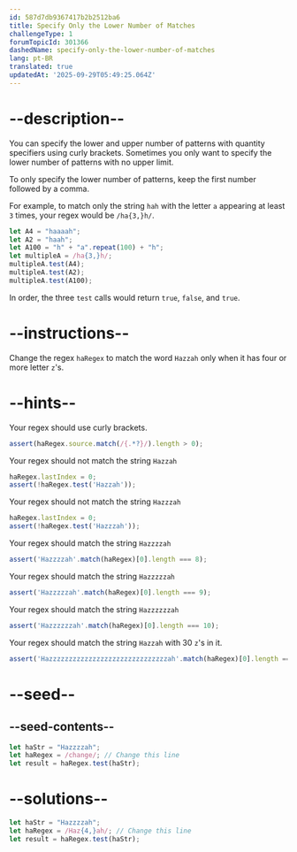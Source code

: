```yaml
---
id: 587d7db9367417b2b2512ba6
title: Specify Only the Lower Number of Matches
challengeType: 1
forumTopicId: 301366
dashedName: specify-only-the-lower-number-of-matches
lang: pt-BR
translated: true
updatedAt: '2025-09-29T05:49:25.064Z'
---
```


# --description--

You can specify the lower and upper number of patterns with quantity specifiers using curly brackets. Sometimes you only want to specify the lower number of patterns with no upper limit.

To only specify the lower number of patterns, keep the first number followed by a comma.

For example, to match only the string `hah` with the letter `a` appearing at least `3` times, your regex would be `/ha{3,}h/`.

```js
let A4 = "haaaah";
let A2 = "haah";
let A100 = "h" + "a".repeat(100) + "h";
let multipleA = /ha{3,}h/;
multipleA.test(A4);
multipleA.test(A2);
multipleA.test(A100);
```

In order, the three `test` calls would return `true`, `false`, and `true`.

# --instructions--

Change the regex `haRegex` to match the word `Hazzah` only when it has four or more letter `z`'s.

# --hints--

Your regex should use curly brackets.

```js
assert(haRegex.source.match(/{.*?}/).length > 0);
```

Your regex should not match the string `Hazzah`

```js
haRegex.lastIndex = 0;
assert(!haRegex.test('Hazzah'));
```

Your regex should not match the string `Hazzzah`

```js
haRegex.lastIndex = 0;
assert(!haRegex.test('Hazzzah'));
```

Your regex should match the string `Hazzzzah`

```js
assert('Hazzzzah'.match(haRegex)[0].length === 8);
```

Your regex should match the string `Hazzzzzah`

```js
assert('Hazzzzzah'.match(haRegex)[0].length === 9);
```

Your regex should match the string `Hazzzzzzah`

```js
assert('Hazzzzzzah'.match(haRegex)[0].length === 10);
```

Your regex should match the string `Hazzah` with 30 `z`'s in it.

```js
assert('Hazzzzzzzzzzzzzzzzzzzzzzzzzzzzzzah'.match(haRegex)[0].length === 34);
```

# --seed--

## --seed-contents--

```js
let haStr = "Hazzzzah";
let haRegex = /change/; // Change this line
let result = haRegex.test(haStr);
```

# --solutions--

```js
let haStr = "Hazzzzah";
let haRegex = /Haz{4,}ah/; // Change this line
let result = haRegex.test(haStr);
```
